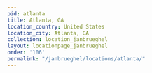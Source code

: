 ```yaml
---
pid: atlanta
title: Atlanta, GA
location_country: United States
location_city: Atlanta, GA
collection: location_janbrueghel
layout: locationpage_janbrueghel
order: '106'
permalink: "/janbrueghel/locations/atlanta/"
---
```

